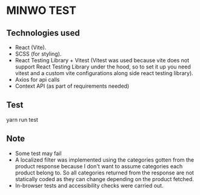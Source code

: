 # MINWO TEST

## Technologies used

- React (Vite).
- SCSS (for styling).
- React Testing Library + Vitest (Vitest was used because vite does not support React Testing Library under the hood, so to set it up you need vitest and a custom vite configurations along side react testing library).
- Axios for api calls
- Context API (as part of requirements needed)

## Test

yarn run test

## Note

- Some test may fail
- A localized filter was implemented using the categories gotten from the product response because I don't want to assume categories each product belong to. So all categories returned from the response are not statically coded as they can change depending on the product fetched.
- In-browser tests and accessibility checks were carried out.
